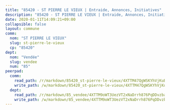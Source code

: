 ```yaml
---
title: "85420 - ST PIERRE LE VIEUX | Entraide, Annonces, Initiatives"
description: "85420 - ST PIERRE LE VIEUX | Entraide, Annonces, Initiatives"
date: 2020-01-11T14:09:21+09:00
collapsible: false
layout: commune
comm:
  nom: "ST PIERRE LE VIEUX"
  slug: st-pierre-le-vieux
  cp: "85420"
dept:
  nom: "Vendée"
  slug: vendee
  num: "85"
peerpad:
  comm:
    read_path: /r/markdown/85420_st-pierre-le-vieux/4XTTM47QgWSKYhVjKuBG8E9w4DwJyfsy1MvcRHVV2NWhyBNhh
    write_path: /w/markdown/85420_st-pierre-le-vieux/4XTTM47QgWSKYhVjKuBG8E9w4DwJyfsy1MvcRHVV2NWhyBNhh-K3TgUPse8V9zfnAYiU2dXnJRsjzjHAWnfAxQ5QfPNzP9qYJPtgn3Yw4vDjk8zy1Mi5G6NQ2tFipWKSxBRbnfsb9i4N5WttLrdrPs1CxGcnN2j7JSwQan93eG1NWxKDvUwk3Pm5rK
  dept:
    read_path: /r/markdown/85_vendee/4XTTM9oWT3UezVT2xNaDrrh876PqDDvzbaovSPP6P6ha63Ezk
    write_path: /w/markdown/85_vendee/4XTTM9oWT3UezVT2xNaDrrh876PqDDvzbaovSPP6P6ha63Ezk-K3TgTz4T2Ao5CxcmNgKRpi6DXEbSZWgvvZNdT7V4KiJycR1vvtGLxg5iYYYKajishdNzKNazAywn7vjwqtQs859ALiENaqFJQsULDwd4rYqVPy8n3JbNCeuPxinCnetCgcSuCcyv
---
```


